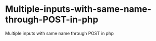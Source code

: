 # Multiple-inputs-with-same-name-through-POST-in-php
Multiple inputs with same name through POST in php
